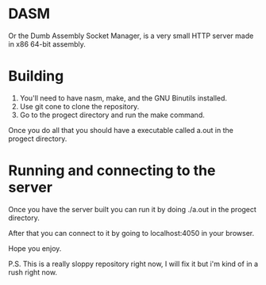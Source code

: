 # DASM
Or the Dumb Assembly Socket Manager, is a very small HTTP server made in x86 64-bit assembly.

# Building
1. You'll need to have nasm, make, and the GNU Binutils installed.
2. Use git cone to clone the repository.
3. Go to the progect directory and run the make command.

Once you do all that you should have a executable called a.out in the progect directory.

# Running and connecting to the server

Once you have the server built you can run it by doing ./a.out in the progect directory.

After that you can connect to it by going to localhost:4050 in your browser.

Hope you enjoy.

P.S. This is a really sloppy repository right now, I will fix it but i'm kind of in a rush right now.

